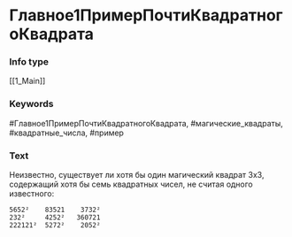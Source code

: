 # Главное1ПримерПочтиКвадратногоКвадрата
### Info type
[[1_Main]]
### Keywords
#Главное1ПримерПочтиКвадратногоКвадрата, #магические_квадраты, #квадратные_числа, #пример
### Text
Неизвестно, существует ли хотя бы один магический квадрат 3x3, содержащий хотя бы семь квадратных чисел, не считая одного известного:
```
5652²    83521    3732²
232²     4252²   360721
222121²  5272²    2052²
```